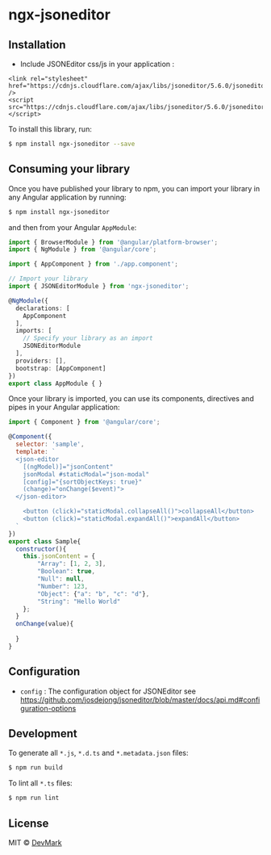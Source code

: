 # ngx-jsoneditor

## Installation

- Include JSONEditor css/js in your application :
```
<link rel="stylesheet" href="https://cdnjs.cloudflare.com/ajax/libs/jsoneditor/5.6.0/jsoneditor.min.css" />
<script src="https://cdnjs.cloudflare.com/ajax/libs/jsoneditor/5.6.0/jsoneditor.min.js"></script>
```

To install this library, run:

```bash
$ npm install ngx-jsoneditor --save
```

## Consuming your library

Once you have published your library to npm, you can import your library in any Angular application by running:

```bash
$ npm install ngx-jsoneditor
```

and then from your Angular `AppModule`:

```typescript
import { BrowserModule } from '@angular/platform-browser';
import { NgModule } from '@angular/core';

import { AppComponent } from './app.component';

// Import your library
import { JSONEditorModule } from 'ngx-jsoneditor';

@NgModule({
  declarations: [
    AppComponent
  ],
  imports: [
    // Specify your library as an import
    JSONEditorModule
  ],
  providers: [],
  bootstrap: [AppComponent]
})
export class AppModule { }
```

Once your library is imported, you can use its components, directives and pipes in your Angular application:

```javascript
import { Component } from '@angular/core';

@Component({
  selector: 'sample',
  template: `
  <json-editor
    [(ngModel)]="jsonContent"
    jsonModal #staticModal="json-modal"
    [config]="{sortObjectKeys: true}"
    (change)="onChange($event)">
  </json-editor>

    <button (click)="staticModal.collapseAll()">collapseAll</button>
    <button (click)="staticModal.expandAll()">expandAll</button>
  `
})
export class Sample{
  constructor(){
    this.jsonContent = {
        "Array": [1, 2, 3],
        "Boolean": true,
        "Null": null,
        "Number": 123,
        "Object": {"a": "b", "c": "d"},
        "String": "Hello World"
    };
  }
  onChange(value){
      
  }
}
```

## Configuration
* `config` : The configuration object for JSONEditor see https://github.com/josdejong/jsoneditor/blob/master/docs/api.md#configuration-options

## Development

To generate all `*.js`, `*.d.ts` and `*.metadata.json` files:

```bash
$ npm run build
```

To lint all `*.ts` files:

```bash
$ npm run lint
```

## License

MIT © [DevMark](mailto:hc.devmark@gmail.com)
